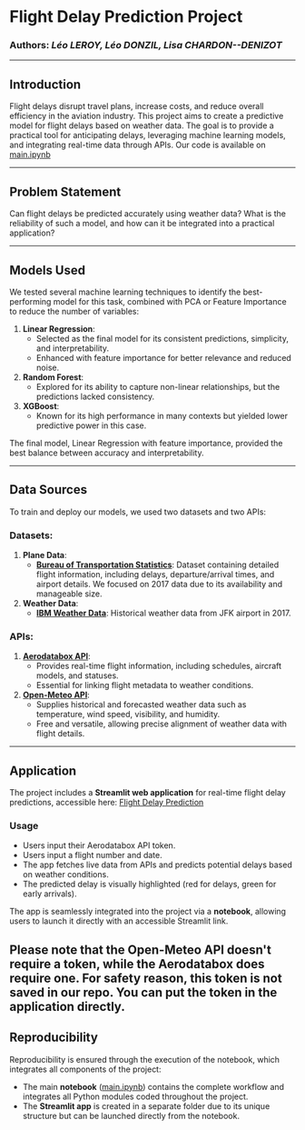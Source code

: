 # Flight Delay Prediction Project

### Authors: *Léo LEROY, Léo DONZIL, Lisa CHARDON--DENIZOT*

---

## Introduction

Flight delays disrupt travel plans, increase costs, and reduce overall efficiency in the aviation industry. This project aims to create a predictive model for flight delays based on weather data. The goal is to provide a practical tool for anticipating delays, leveraging machine learning models, and integrating real-time data through APIs.
Our code is available on [main.ipynb](https://github.com/Leooryx/Avions-Retard-et-Meteo/blob/main/main.ipynb)

---

## Problem Statement

Can flight delays be predicted accurately using weather data? What is the reliability of such a model, and how can it be integrated into a practical application?

---

## Models Used

We tested several machine learning techniques to identify the best-performing model for this task, combined with PCA or Feature Importance to reduce the number of variables:

1. **Linear Regression**:
   - Selected as the final model for its consistent predictions, simplicity, and interpretability.
   - Enhanced with feature importance for better relevance and reduced noise.
2. **Random Forest**:
   - Explored for its ability to capture non-linear relationships, but the predictions lacked consistency.
3. **XGBoost**:
   - Known for its high performance in many contexts but yielded lower predictive power in this case. 


The final model, Linear Regression with feature importance, provided the best balance between accuracy and interpretability.

---

## Data Sources

To train and deploy our models, we used two datasets and two APIs:

### Datasets:
1. **Plane Data**:
   - **[Bureau of Transportation Statistics](https://www.transtats.bts.gov/DL_SelectFields.aspx?gnoyr_VQ=FGJ&QO_fu146_anzr=b0-gvzr)**:
     Dataset containing detailed flight information, including delays, departure/arrival times, and airport details. We focused on 2017 data due to its availability and manageable size.
2. **Weather Data**:
   - **[IBM Weather Data](https://developer.ibm.com/exchanges/data/all/jfk-weather-data/)**:
     Historical weather data from JFK airport in 2017.

### APIs:
1. **[Aerodatabox API](https://aerodatabox.com/)**:
   - Provides real-time flight information, including schedules, aircraft models, and statuses.
   - Essential for linking flight metadata to weather conditions.
2. **[Open-Meteo API](https://open-meteo.com/)**:
   - Supplies historical and forecasted weather data such as temperature, wind speed, visibility, and humidity.
   - Free and versatile, allowing precise alignment of weather data with flight details.

---

## Application

The project includes a **Streamlit web application** for real-time flight delay predictions, accessible here: [Flight Delay Prediction](https://flight-delay-prediction-2024.streamlit.app/)

### Usage
- Users input their Aerodatabox API token.
- Users input a flight number and date.
- The app fetches live data from APIs and predicts potential delays based on weather conditions.
- The predicted delay is visually highlighted (red for delays, green for early arrivals).

The app is seamlessly integrated into the project via a **notebook**, allowing users to launch it directly with an accessible Streamlit link.

Please note that the Open-Meteo API **doesn't require** a token, while the Aerodatabox **does** require one. For safety reason, this token is not saved in our repo. You can put the token in the application directly.
---

## Reproducibility

Reproducibility is ensured through the execution of the notebook, which integrates all components of the project:
- The main **notebook** ([main.ipynb](https://github.com/Leooryx/Avions-Retard-et-Meteo/blob/main/main.ipynb)) contains the complete workflow and integrates all Python modules coded throughout the project.
- The **Streamlit app** is created in a separate folder due to its unique structure but can be launched directly from the notebook.
